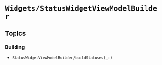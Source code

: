 # ``Widgets/StatusWidgetViewModelBuilder``

## Topics

### Building

- ``StatusWidgetViewModelBuilder/buildStatuses(_:)``
